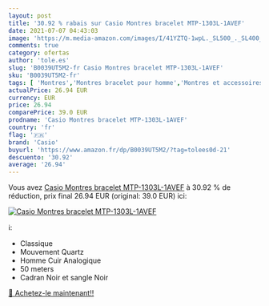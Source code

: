```yaml
---
layout: post
title: '30.92 % rabais sur Casio Montres bracelet MTP-1303L-1AVEF'
date: 2021-07-07 04:43:03
image: 'https://m.media-amazon.com/images/I/41YZTQ-1wpL._SL500_._SL400_.jpg'
comments: true
category: ofertas
author: 'tole.es'
slug: 'B0039UT5M2-fr Casio Montres bracelet MTP-1303L-1AVEF'
sku: 'B0039UT5M2-fr'
tags: [ 'Montres','Montres bracelet pour homme','Montres et accessoires','Montres homme','casio', ]
actualPrice: 26.94 EUR
currency: EUR
price: 26.94
comparePrice: 39.0 EUR
prodname: 'Casio Montres bracelet MTP-1303L-1AVEF'
country: 'fr'
flag: '🇫🇷'
brand: 'Casio'
buyurl: 'https://www.amazon.fr/dp/B0039UT5M2/?tag=tolees0d-21'
descuento: '30.92'
average: '26.94'
---
```


Vous avez [Casio Montres bracelet MTP-1303L-1AVEF](https://www.amazon.fr/dp/B0039UT5M2/?tag=tolees0d-21)  à  30.92 % de réduction, prix final  26.94 EUR (original: 39.0 EUR) ici:

[![Casio Montres bracelet MTP-1303L-1AVEF](https://m.media-amazon.com/images/I/41YZTQ-1wpL._SL500_._SL400_.jpg)](https://www.amazon.fr/dp/B0039UT5M2/?tag=tolees0d-21)

ℹ️:

- Classique
- Mouvement Quartz
- Homme Cuir Analogique
- 50 meters
- Cadran Noir et sangle Noir

[🛒 Achetez-le maintenant!!](https://www.amazon.fr/dp/B0039UT5M2/?tag=tolees0d-21)
